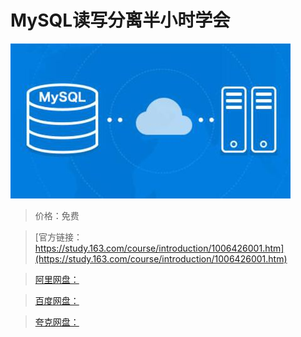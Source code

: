 # MySQL读写分离半小时学会

![img](../../../assets/study163/free/b73678dd4044458e9b339872388feaf9.jpg)

> 价格：免费

> [官方链接：https://study.163.com/course/introduction/1006426001.htm](https://study.163.com/course/introduction/1006426001.htm)

> [阿里网盘：]()

> [百度网盘：]()

> [夸克网盘：]()
